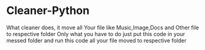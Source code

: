 # Cleaner-Python
What cleaner does, it move all Your file like Music,Image,Docs and Other file to respective folder
Only what you have to do just put this code in your messed folder and run this code all your file moved to respective folder
